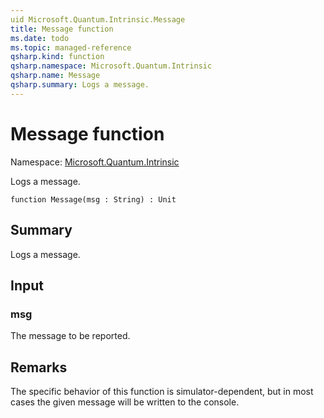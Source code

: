 ```yaml
---
uid Microsoft.Quantum.Intrinsic.Message
title: Message function
ms.date: todo
ms.topic: managed-reference
qsharp.kind: function
qsharp.namespace: Microsoft.Quantum.Intrinsic
qsharp.name: Message
qsharp.summary: Logs a message.
---
```


# Message function

Namespace: [Microsoft.Quantum.Intrinsic](xref:Microsoft.Quantum.Intrinsic)

Logs a message.
```qsharp
function Message(msg : String) : Unit
```

## Summary
Logs a message.

## Input
### msg
The message to be reported.

## Remarks
The specific behavior of this function is simulator-dependent,
but in most cases the given message will be written to the console.
```
